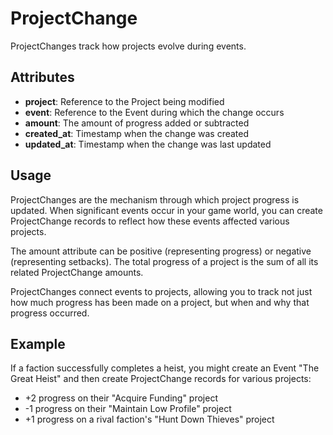 # ProjectChange

ProjectChanges track how projects evolve during events.

## Attributes

- **project**: Reference to the Project being modified
- **event**: Reference to the Event during which the change occurs
- **amount**: The amount of progress added or subtracted
- **created_at**: Timestamp when the change was created
- **updated_at**: Timestamp when the change was last updated

## Usage

ProjectChanges are the mechanism through which project progress is updated. When significant events occur in your game world, you can create ProjectChange records to reflect how these events affected various projects.

The amount attribute can be positive (representing progress) or negative (representing setbacks). The total progress of a project is the sum of all its related ProjectChange amounts.

ProjectChanges connect events to projects, allowing you to track not just how much progress has been made on a project, but when and why that progress occurred.

## Example

If a faction successfully completes a heist, you might create an Event "The Great Heist" and then create ProjectChange records for various projects:
- +2 progress on their "Acquire Funding" project
- -1 progress on their "Maintain Low Profile" project
- +1 progress on a rival faction's "Hunt Down Thieves" project 
